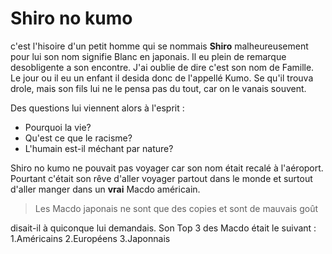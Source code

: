 # Shiro no kumo

c'est l'hisoire d'un petit homme qui se nommais **Shiro** malheureusement pour lui son nom signifie Blanc en japonais. Il eu plein de remarque desobligente a son encontre. J'ai oublie de dire c'est son nom de Famille. Le jour ou il eu un enfant il desida donc de l'appellé Kumo. Se qu'il trouva drole, mais son fils lui ne le pensa pas du tout, car on le vanais souvent. 

Des questions lui viennent alors à l'esprit :
- Pourquoi la vie?
- Qu'est ce que le racisme?
- L'humain est-il méchant par nature?

Shiro no kumo ne pouvait pas voyager car son nom était recalé à l'aéroport. Pourtant c'était son rêve d'aller voyager partout dans le monde et surtout d'aller manger dans un **vrai** Macdo américain.
>Les Macdo japonais ne sont que des copies et sont de mauvais goût

disait-il à quiconque lui demandais.
Son Top 3 des Macdo était le suivant :
1.Américains
2.Européens
3.Japonnais
